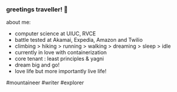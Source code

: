 ### greetings traveller! 👋

about me:

- computer science at UIUC, RVCE
- battle tested at Akamai, Expedia, Amazon and Twilio
- climbing > hiking > running > walking > dreaming > sleep > idle
- currently in love with containerization
- core tenant : least principles & yagni
- dream big and go! 
- love life but more importantly live life!

#mountaineer #writer #explorer


<!--
**moontails/moontails** is a ✨ _special_ ✨ repository because its `README.md` (this file) appears on your GitHub profile.

Here are some ideas to get you started:

- 🔭 I’m currently working on ...
- 🌱 I’m currently learning ...
- 👯 I’m looking to collaborate on ...
- 🤔 I’m looking for help with ...
- 💬 Ask me about ...
- 📫 How to reach me: ...
- 😄 Pronouns: ...
- ⚡ Fun fact: ...
-->
